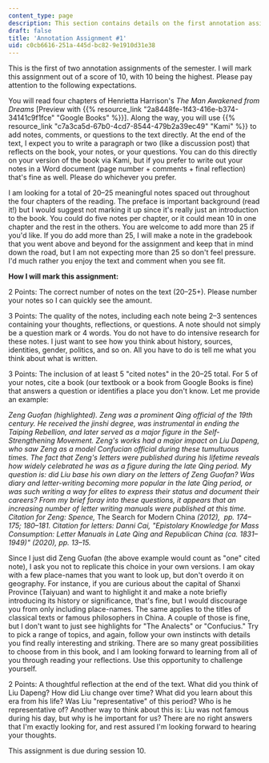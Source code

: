```yaml
---
content_type: page
description: This section contains details on the first annotation assignment.
draft: false
title: 'Annotation Assignment #1'
uid: c0cb6616-251a-445d-bc82-9e1910d31e38
---
```

This is the first of two annotation assignments of the semester. I will mark this assignment out of a score of 10, with 10 being the highest. Please pay attention to the following expectations.

You will read four chapters of Henrietta Harrison's *The Man Awakened from Dreams* \[Preview with {{% resource_link "2a8448fe-1f43-416e-b374-34141c9f1fce" "Google Books" %}}\]. Along the way, you will use {{% resource_link "c7a3ca5d-67b0-4cd7-8544-479b2a39ec49" "Kami" %}} to add notes, comments, or questions to the text directly. At the end of the text, I expect you to write a paragraph or two (like a discussion post) that reflects on the book, your notes, or your questions. You can do this directly on your version of the book via Kami, but if you prefer to write out your notes in a Word document (page number + comments + final reflection) that's fine as well. Please do whichever you prefer. 

I am looking for a total of 20–25 meaningful notes spaced out throughout the four chapters of the reading. The preface is important background (read it!) but I would suggest not marking it up since it's really just an introduction to the book. You could do five notes per chapter, or it could mean 10 in one chapter and the rest in the others. You are welcome to add more than 25 if you'd like. If you do add more than 25, I will make a note in the gradebook that you went above and beyond for the assignment and keep that in mind down the road, but I am not expecting more than 25 so don't feel pressure. I'd much rather you enjoy the text and comment when you see fit. 

**How I will mark this assignment:**

2 Points: The correct number of notes on the text (20–25+). Please number your notes so I can quickly see the amount.

3 Points: The quality of the notes, including each note being 2–3 sentences containing your thoughts, reflections, or questions. A note should not simply be a question mark or 4 words. You do not have to do intensive research for these notes. I just want to see how you think about history, sources, identities, gender, politics, and so on. All you have to do is tell me what you think about what is written. 

3 Points: The inclusion of at least 5 "cited notes" in the 20–25 total. For 5 of your notes, cite a book (our textbook or a book from Google Books is fine) that answers a question or identifies a place you don't know. Let me provide an example: 

*Zeng Guofan (highlighted). Zeng was a prominent Qing official of the 19th century. He received the jinshi degree, was instrumental in ending the Taiping Rebellion, and later served as a major figure in the Self-Strengthening Movement. Zeng's works had a major impact on Liu Dapeng, who saw Zeng as a model Confucian official during these tumultuous times. The fact that Zeng's letters were published during his lifetime reveals how widely celebrated he was as a figure during the late Qing period. My question is: did Liu base his own diary on the letters of Zeng Guofan? Was diary and letter-writing becoming more popular in the late Qing period, or was such writing a way for elites to express their status and document their careers? From my brief foray into these questions, it appears that an increasing number of letter writing manuals were published at this time. Citation for Zeng: Spence,* The Search for Modern China *(2012),  pp. 174–175; 180–181. Citation for letters: Danni Cai, "Epistolary Knowledge for Mass Consumption: Letter Manuals in Late Qing and Republican China (ca. 1831–1949)" (2020), pp. 13–15.*

Since I just did Zeng Guofan (the above example would count as "one" cited note), I ask you not to replicate this choice in your own versions. I am okay with a few place-names that you want to look up, but don't overdo it on geography. For instance, if you are curious about the capital of Shanxi Province (Taiyuan) and want to highlight it and make a note briefly introducing its history or significance, that's fine, but I would discourage you from only including place-names. The same applies to the titles of classical texts or famous philosophers in China. A couple of those is fine, but I don't want to just see highlights for "The Analects" or "Confucius." Try to pick a range of topics, and again, follow your own instincts with details you find really interesting and striking. There are so many great possibilities to choose from in this book, and I am looking forward to learning from all of you through reading your reflections. Use this opportunity to challenge yourself. 

2 Points: A thoughtful reflection at the end of the text. What did you think of Liu Dapeng? How did Liu change over time? What did you learn about this era from his life? Was Liu "representative" of this period? Who is he representative of? Another way to think about this is: Liu was not famous during his day, but why is he important for us? There are no right answers that I'm exactly looking for, and rest assured I'm looking forward to hearing your thoughts. 

This assignment is due during session 10.